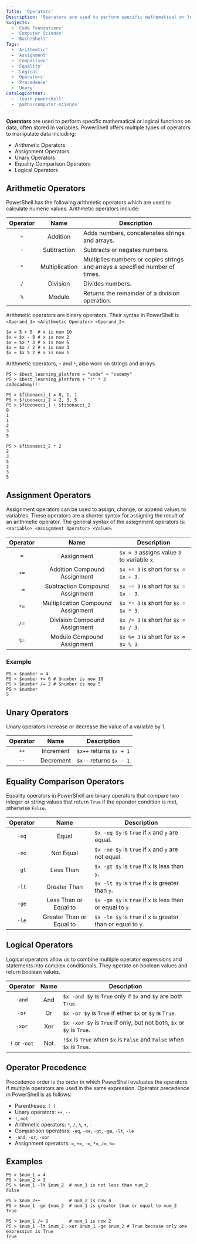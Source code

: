 ```yaml
---
Title: 'Operators'
Description: 'Operators are used to perform specific mathematical or logical functions on variables and values.'
Subjects:
  - 'Code Foundations'
  - 'Computer Science'
  - 'Bash/Shell'
Tags:
  - 'Arithmetic'
  - 'Assignment'
  - 'Comparison'
  - 'Equality'
  - 'Logical'
  - 'Operators'
  - 'Precedence'
  - 'Unary'
CatalogContent:
  - 'learn-powershell'
  - 'paths/computer-science'
---
```


**Operators** are used to perform specific mathematical or logical functions on data, often stored in variables. PowerShell offers multiple types of operators to manipulate data including:

- Arithmetic Operators
- Assignment Operators
- Unary Operators
- Equality Comparison Operators
- Logical Operators

## Arithmetic Operators

PowerShell has the following arithmetic operators which are used to calculate numeric values. Arithmetic operators include:

| Operator |      Name      | Description                                                                                 |
| :------: | :------------: | --------------------------------------------------------------------------------------------|
|   `+`    |    Addition    | Adds numbers, concatenates strings and arrays.                                               |
|   `-`    |  Subtraction   | Subtracts or negates numbers.                                                                |
|   `*`    | Multiplication | Multiplies numbers or copies strings and arrays a specified number of times.                 |
|   `/`    |    Division    | Divides numbers.                                                                             |
|   `%`    |     Modulo     | Returns the remainder of a division operation.                                               |

Arithmetic operators are binary operators. Their syntax in PowerShell is `<Operand_1> <Arithmetic Operator> <Operand_2>`.

```shell
$x = 5 + 5  # x is now 10
$x = $x - 8 # x is now 2
$x = $x * 3 # x is now 6
$x = $x / 2 # x is now 3
$x = $x % 2 # x is now 1
```

Arithmetic operators, `+` and `*`, also work on strings and arrays.

```shell
PS > $best_learning_platform = "code" + "cademy"
PS > $best_learning_platform + "!" * 3
codecademy!!!
```

```shell
PS > $fibonacci_1 = 0, 1, 1
PS > $fibonacci_2 = 2, 3, 5
PS > $fibonacci_1 + $fibonacci_2
0
1
1
2
3
5

PS > $fibonacci_2 * 2
2
3
5
2
3
5
```

## Assignment Operators

Assignment operators can be used to assign, change, or append values to variables. These operators are a shorter syntax for assigning the result of an arithmetic operator. The general syntax of the assignment operators is: `<Variable> <Assignment Operator> <Value>`.


| Operator |                Name                | Description                                 |
| :------: | :--------------------------------: | ------------------------------------------- |
|   `=`    |             Assignment             | `$x = 3` assigns value `3` to variable `x`. |
|   `+=`   |    Addition Compound Assignment    | `$x += 3` is short for `$x = $x + 3`.       |
|   `-=`   |  Subtraction Compound Assignment   | `$x -= 3` is short for `$x = $x - 3`.       |
|   `*=`   | Multiplication Compound Assignment | `$x *= 3` is short for `$x = $x * 3`.       |
|   `/=`   |    Division Compound Assignment    | `$x /= 3` is short for `$x = $x / 3`.       |
|   `%=`   |     Modulo Compound Assignment     | `$x %= 3` is short for `$x = $x % 3`.       |

### Example

```shell
PS > $number = 4
PS > $number += 6 # $number is now 10
PS > $number /= 2 # $number is now 5
PS > $number
5
```

## Unary Operators

Unary operators increase or decrease the value of a variable by 1.

| Operator |      Name      | Description                                                   |
| :------: | :------------: | ------------------------------------------------------------- |
|   `++`   |   Increment    | `$x++` returns `$x + 1`                                       |
|   `--`   |   Decrement    | `$x--` returns `$x - 1`                                       |

## Equality Comparison Operators

Equality operators in PowerShell are binary operators that compare two integer or string values that return `True` if the operator condition is met, otherwise `False`.

| Operator |           Name           | Description                                                   |
| :------: | :----------------------: | ------------------------------------------------------------- |
|   `-eq`  |          Equal           | `$x -eq $y` is `true` if `x` and `y` are equal.               |
|   `-ne`  |        Not Equal         | `$x -ne $y` is `true` if `x` and `y` are not equal.           |
|   `-gt`  |        Less Than         | `$x -gt $y` is `true` if `x` is less than `y`.                |
|   `-lt`  |       Greater Than       | `$x -lt $y` is `true` if `x` is greater than `y`.             |
|   `-ge`  |  Less Than or Equal to   | `$x -ge $y` is `true` if `x` is less than or equal to `y`.    |
|   `-le`  | Greater Than or Equal to | `$x -le $y` is `true` if `x` is greater than or equal to `y`. |

## Logical Operators

Logical operators allow us to combine multiple operator expressions and statements into complex conditionals. They operate on boolean values and return boolean values.

| Operator            | Name  | Description                                                           |
| :-----------------: | :---: | --------------------------------------------------------------------- |
|   `-and`            | And   | `$x -and $y` is `True` only if `$x` and `$y` are both `True`.         |
|  `-or`              | Or    | `$x -or $y` is `True` if either `$x` or `$y` is `True`.               |
|  `-xor`             | Xor   | `$x -xor $y` is `True` if only, but not both, `$x` or `$y` is `True`. |
|   `!` or `-not`     | Not   | `!$x` is `True` when `$x` is `False` and `False` when `$x` is `True`. |

## Operator Precedence

Precedence order is the order in which PowerShell evaluates the operators if multiple operators are used in the same expression. Operator precedence in PowerShell is as follows:

- Parentheses: `( )`
- Unary operators: `++`, `--`
- `!`, `not`
- Arithmetic operators: `*`, `/`, `%`, `+`, `-`
- Comparison operators: `-eq`, `-ne`, `-gt`, `-ge`, `-lt`, `-le`
- `-and`, `-or`, `-xor`
- Assignment operators: `=`, `+=`, `-=`, `*=`, `/=`, `%=`

## Examples

```shell
PS > $num_1 = 4
PS > $num_2 = 3
PS > $num_1 -lt $num_2  # num_1 is not less than num_2
False

PS > $num_2++           # num_2 is now 4
PS > $num_1 -ge $num_2  # num_1 is greater than or equal to num_2
True

PS > $num_1 /= 2        # num_1 is now 2
PS > $num_1 -lt $num_2 -xor $num_1 -ge $num_2 # True because only one expression is True
True
```
